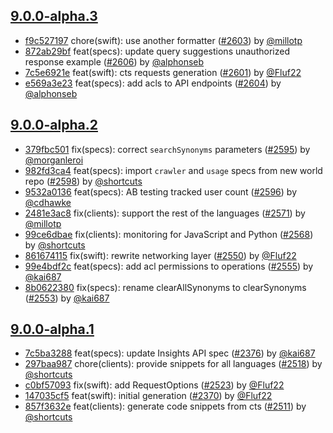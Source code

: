 ## [9.0.0-alpha.3](https://github.com/algolia/algoliasearch-client-swift/compare/9.0.0-alpha.2...9.0.0-alpha.3)

- [f9c527197](https://github.com/algolia/api-clients-automation/commit/f9c527197) chore(swift): use another formatter ([#2603](https://github.com/algolia/api-clients-automation/pull/2603)) by [@millotp](https://github.com/millotp/)
- [872ab29bf](https://github.com/algolia/api-clients-automation/commit/872ab29bf) feat(specs): update query suggestions unauthorized response example ([#2606](https://github.com/algolia/api-clients-automation/pull/2606)) by [@alphonseb](https://github.com/alphonseb/)
- [7c5e6921e](https://github.com/algolia/api-clients-automation/commit/7c5e6921e) feat(swift): cts requests generation ([#2601](https://github.com/algolia/api-clients-automation/pull/2601)) by [@Fluf22](https://github.com/Fluf22/)
- [e569a3e23](https://github.com/algolia/api-clients-automation/commit/e569a3e23) feat(specs): add acls to API endpoints ([#2604](https://github.com/algolia/api-clients-automation/pull/2604)) by [@alphonseb](https://github.com/alphonseb/)

## [9.0.0-alpha.2](https://github.com/algolia/algoliasearch-client-swift/compare/9.0.0-alpha.1...9.0.0-alpha.2)

- [379fbc501](https://github.com/algolia/api-clients-automation/commit/379fbc501) fix(specs): correct `searchSynonyms` parameters ([#2595](https://github.com/algolia/api-clients-automation/pull/2595)) by [@morganleroi](https://github.com/morganleroi/)
- [982fd3ca4](https://github.com/algolia/api-clients-automation/commit/982fd3ca4) feat(specs): import `crawler` and `usage` specs from new world repo ([#2598](https://github.com/algolia/api-clients-automation/pull/2598)) by [@shortcuts](https://github.com/shortcuts/)
- [9532a0136](https://github.com/algolia/api-clients-automation/commit/9532a0136) feat(specs): AB testing tracked user count ([#2596](https://github.com/algolia/api-clients-automation/pull/2596)) by [@cdhawke](https://github.com/cdhawke/)
- [2481e3ac8](https://github.com/algolia/api-clients-automation/commit/2481e3ac8) fix(clients): support the rest of the languages ([#2571](https://github.com/algolia/api-clients-automation/pull/2571)) by [@millotp](https://github.com/millotp/)
- [99ce6dbae](https://github.com/algolia/api-clients-automation/commit/99ce6dbae) fix(clients): monitoring for JavaScript and Python ([#2568](https://github.com/algolia/api-clients-automation/pull/2568)) by [@shortcuts](https://github.com/shortcuts/)
- [861674115](https://github.com/algolia/api-clients-automation/commit/861674115) fix(swift): rewrite networking layer ([#2550](https://github.com/algolia/api-clients-automation/pull/2550)) by [@Fluf22](https://github.com/Fluf22/)
- [99e4bdf2c](https://github.com/algolia/api-clients-automation/commit/99e4bdf2c) feat(specs): add acl permissions to operations ([#2555](https://github.com/algolia/api-clients-automation/pull/2555)) by [@kai687](https://github.com/kai687/)
- [8b0622380](https://github.com/algolia/api-clients-automation/commit/8b0622380) fix(specs): rename clearAllSynonyms to clearSynonyms ([#2553](https://github.com/algolia/api-clients-automation/pull/2553)) by [@kai687](https://github.com/kai687/)

## [9.0.0-alpha.1](https://github.com/algolia/algoliasearch-client-swift/compare/9.0.0-alpha.0...9.0.0-alpha.1)

- [7c5ba3288](https://github.com/algolia/api-clients-automation/commit/7c5ba3288) feat(specs): update Insights API spec ([#2376](https://github.com/algolia/api-clients-automation/pull/2376)) by [@kai687](https://github.com/kai687/)
- [297baa987](https://github.com/algolia/api-clients-automation/commit/297baa987) chore(clients): provide snippets for all languages ([#2518](https://github.com/algolia/api-clients-automation/pull/2518)) by [@shortcuts](https://github.com/shortcuts/)
- [c0bf57093](https://github.com/algolia/api-clients-automation/commit/c0bf57093) fix(swift): add RequestOptions ([#2523](https://github.com/algolia/api-clients-automation/pull/2523)) by [@Fluf22](https://github.com/Fluf22/)
- [147035cf5](https://github.com/algolia/api-clients-automation/commit/147035cf5) feat(swift): initial generation ([#2370](https://github.com/algolia/api-clients-automation/pull/2370)) by [@Fluf22](https://github.com/Fluf22/)
- [857f3632e](https://github.com/algolia/api-clients-automation/commit/857f3632e) feat(clients): generate code snippets from cts ([#2511](https://github.com/algolia/api-clients-automation/pull/2511)) by [@shortcuts](https://github.com/shortcuts/)

